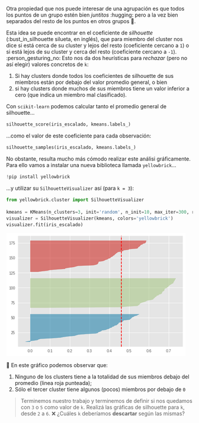 Otra propiedad que nos puede interesar de una agrupación es que todos los puntos de un grupo estén bien _juntitos_ :hugging:  pero a la vez bien separados del resto de los puntos en otros grupos :dash:. 

Esta idea se puede encontrar en el coeficiente de _silhouette_ (:bust_in_silhouette silueta, en inglés), que para miembro del cluster nos dice si está cerca de su cluster y lejos del resto (coeficiente cercano a `1`) o si está lejos de su cluster y cerca del resto (coeficiente cercano a `-1`). :person_gesturing_no: Esto nos da dos heurísticas para _rechazar_ (pero no así elegir) valores concretos de `k`: 

  1. Si hay clusters donde todos los coeficientes de silhouette de sus miembros están por debajo del valor promedio general, o bien
  2. si hay clusters donde muchos de sus miembros tiene un valor inferior a cero (que indica un miembro mal clasificado).

Con `scikit-learn` podemos calcular tanto el promedio general de silhouette... 
  
```python
silhouette_score(iris_escalado, kmeans.labels_)
```

...como el valor de este coeficiente para cada observación:

```python
silhouette_samples(iris_escalado, kmeans.labels_)
```

No obstante, resulta mucho más cómodo realizar este análisi gráficamente. Para ello vamos a instalar una nueva biblioteca llamada `yellowbrick`...

```python
!pip install yellowbrick
```

...y utilizar su `SilhouetteVisualizer` así (para `k = 3`):

```python
from yellowbrick.cluster import SilhouetteVisualizer

kmeans = KMeans(n_clusters=3, init='random', n_init=10, max_iter=300, random_state=42)
visualizer = SilhouetteVisualizer(kmeans, colors='yellowbrick')
visualizer.fit(iris_escalado)
```

<img src="https://raw.githubusercontent.com/MumukiProject/mumuki-guia-python3-clustering/master/assets/silhouette_k3_1672641063335.png" alt="silhouette_k3_1672641063335.png" width="auto" height="auto">


:eyes: En este gráfico podemos observar que: 
 
 1. Ninguno de los clusters tiene a la totalidad de sus miembros debajo del promedio (linea roja punteada);
 2. Sólo el tercer cluster tiene algunos (pocos) miembros por debajo de `0`

> Terminemos nuestro trabajo y terminemos de definir si nos quedamos con `3` o `5` como valor de `k`. Realizá las gráficas de silhouette para `k`, desde `2` a `6`. :x: ¿Cuáles `k` deberíamos **descartar** según las mismas? 


